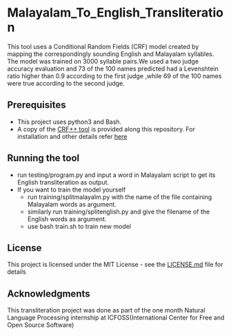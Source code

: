 # Malayalam_To_English_Transliteration

This tool uses a Conditional Random Fields (CRF) model created by mapping the
correspondingly sounding English and Malayalam syllables. The model was trained on 3000 syllable pairs.We used a two judge accuracy evaluation and 73 of the 100 names predicted had a Levenshtein ratio higher than 0.9 according to the first judge ,while  69 of the 100 names were true according to the second judge.

## Prerequisites
* This project uses python3 and Bash.
* A copy of the [CRF++ tool](https://taku910.github.io/crfpp/) is provided along this repository. For installation and other details refer [here](https://taku910.github.io/crfpp/#install)  
## Running the tool
* run testing/program.py and input a word in Malayalam script to get its English transliteration as output.
* If you want to  train the model yourself
  * run training/splitmalayalm.py with the name of the file containing Malayalam words as argument.
  * similarly run training/splitenglish.py and give the filename of the English words as argument. 
  * use bash train.sh to train new model
  
## License

This project is licensed under the MIT License - see the [LICENSE.md]() file for details

## Acknowledgments
This transliteration project was done as part of the one month Natural Language Processing internship at ICFOSS(International Center for Free and Open Source Software)

